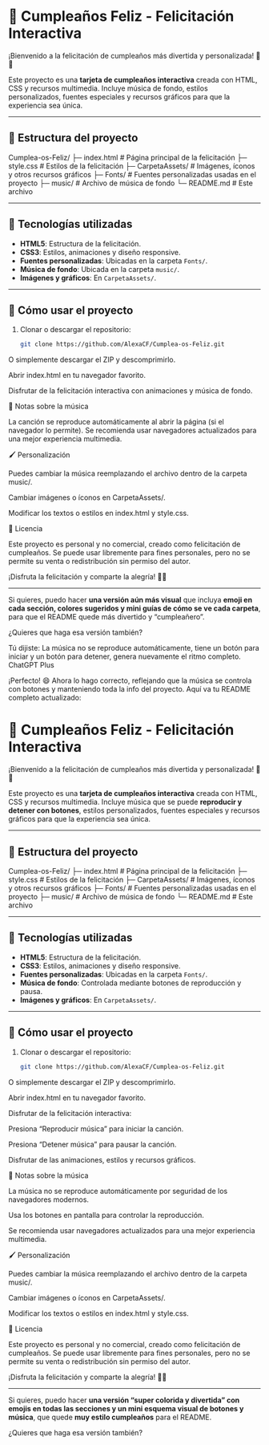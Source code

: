 

# 🎉 Cumpleaños Feliz - Felicitación Interactiva

¡Bienvenido a la felicitación de cumpleaños más divertida y personalizada! 🎂🎶

Este proyecto es una **tarjeta de cumpleaños interactiva** creada con HTML, CSS y recursos multimedia. Incluye música de fondo, estilos personalizados, fuentes especiales y recursos gráficos para que la experiencia sea única.

---

## 📂 Estructura del proyecto



Cumplea-os-Feliz/
├─ index.html # Página principal de la felicitación
├─ style.css # Estilos de la felicitación
├─ CarpetaAssets/ # Imágenes, íconos y otros recursos gráficos
├─ Fonts/ # Fuentes personalizadas usadas en el proyecto
├─ music/ # Archivo de música de fondo
└─ README.md # Este archivo


---

## 🎨 Tecnologías utilizadas

- **HTML5**: Estructura de la felicitación.
- **CSS3**: Estilos, animaciones y diseño responsive.
- **Fuentes personalizadas**: Ubicadas en la carpeta `Fonts/`.
- **Música de fondo**: Ubicada en la carpeta `music/`.
- **Imágenes y gráficos**: En `CarpetaAssets/`.

---

## 🚀 Cómo usar el proyecto

1. Clonar o descargar el repositorio:
   ```bash
   git clone https://github.com/AlexaCF/Cumplea-os-Feliz.git


O simplemente descargar el ZIP y descomprimirlo.

Abrir index.html en tu navegador favorito.

Disfrutar de la felicitación interactiva con animaciones y música de fondo.

🎵 Notas sobre la música

La canción se reproduce automáticamente al abrir la página (si el navegador lo permite).
Se recomienda usar navegadores actualizados para una mejor experiencia multimedia.

🖌️ Personalización

Puedes cambiar la música reemplazando el archivo dentro de la carpeta music/.

Cambiar imágenes o íconos en CarpetaAssets/.

Modificar los textos o estilos en index.html y style.css.

📄 Licencia

Este proyecto es personal y no comercial, creado como felicitación de cumpleaños.
Se puede usar libremente para fines personales, pero no se permite su venta o redistribución sin permiso del autor.

¡Disfruta la felicitación y comparte la alegría! 🎉🥳


---

Si quieres, puedo hacer **una versión aún más visual** que incluya **emoji en cada sección, colores sugeridos y mini guías de cómo se ve cada carpeta**, para que el README quede más divertido y “cumpleañero”.  

¿Quieres que haga esa versión también?

Tú dijiste:
La música no se reproduce automáticamente, tiene un botón para iniciar y un botón para detener, genera nuevamente el ritmo completo.
ChatGPT Plus

¡Perfecto! 😄 Ahora lo hago correcto, reflejando que la música se controla con botones y manteniendo toda la info del proyecto. Aquí va tu README completo actualizado:

# 🎉 Cumpleaños Feliz - Felicitación Interactiva

¡Bienvenido a la felicitación de cumpleaños más divertida y personalizada! 🎂🎶

Este proyecto es una **tarjeta de cumpleaños interactiva** creada con HTML, CSS y recursos multimedia. Incluye música que se puede **reproducir y detener con botones**, estilos personalizados, fuentes especiales y recursos gráficos para que la experiencia sea única.

---

## 📂 Estructura del proyecto



Cumplea-os-Feliz/
├─ index.html # Página principal de la felicitación
├─ style.css # Estilos de la felicitación
├─ CarpetaAssets/ # Imágenes, íconos y otros recursos gráficos
├─ Fonts/ # Fuentes personalizadas usadas en el proyecto
├─ music/ # Archivo de música de fondo
└─ README.md # Este archivo


---

## 🎨 Tecnologías utilizadas

- **HTML5**: Estructura de la felicitación.
- **CSS3**: Estilos, animaciones y diseño responsive.
- **Fuentes personalizadas**: Ubicadas en la carpeta `Fonts/`.
- **Música de fondo**: Controlada mediante botones de reproducción y pausa.
- **Imágenes y gráficos**: En `CarpetaAssets/`.

---

## 🚀 Cómo usar el proyecto

1. Clonar o descargar el repositorio:
   ```bash
   git clone https://github.com/AlexaCF/Cumplea-os-Feliz.git


O simplemente descargar el ZIP y descomprimirlo.

Abrir index.html en tu navegador favorito.

Disfrutar de la felicitación interactiva:

Presiona “Reproducir música” para iniciar la canción.

Presiona “Detener música” para pausar la canción.

Disfrutar de las animaciones, estilos y recursos gráficos.

🎵 Notas sobre la música

La música no se reproduce automáticamente por seguridad de los navegadores modernos.

Usa los botones en pantalla para controlar la reproducción.

Se recomienda usar navegadores actualizados para una mejor experiencia multimedia.

🖌️ Personalización

Puedes cambiar la música reemplazando el archivo dentro de la carpeta music/.

Cambiar imágenes o íconos en CarpetaAssets/.

Modificar los textos o estilos en index.html y style.css.

📄 Licencia

Este proyecto es personal y no comercial, creado como felicitación de cumpleaños.
Se puede usar libremente para fines personales, pero no se permite su venta o redistribución sin permiso del autor.

¡Disfruta la felicitación y comparte la alegría! 🎉🥳


---

Si quieres, puedo hacer **una versión “super colorida y divertida” con emojis en todas las secciones y un mini esquema visual de botones y música**, que quede **muy estilo cumpleaños** para el README.  

¿Quieres que haga esa versión también?
